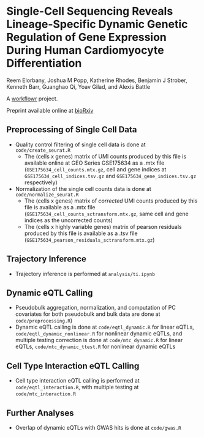 # Single-Cell Sequencing Reveals Lineage-Specific Dynamic Genetic Regulation of Gene Expression During Human Cardiomyocyte Differentiation
Reem Elorbany,  Joshua M Popp, Katherine Rhodes, Benjamin J Strober, Kenneth Barr, Guanghao Qi, Yoav Gilad, and Alexis Battle

A [workflowr](https://github.com/jdblischak/workflowr) project.

Preprint available online at [bioRxiv](https://www.biorxiv.org/content/10.1101/2021.06.03.446970v1)

## Preprocessing of Single Cell Data
- Quality control filtering of single cell data is done at `code/create_seurat.R`
  - The (cells x genes) matrix of UMI counts produced by this file is available online at GEO Series GSE175634 as a .mtx file (`GSE175634_cell_counts.mtx.gz`, cell and gene indices at `GSE175634_cell_indices.tsv.gz` and `GSE175634_gene_indices.tsv.gz` respectively)
- Normalization of the single cell counts data is done at `code/normalize_seurat.R`
  - The (cells x genes) matrix of *corrected* UMI counts produced by this file is available as a .mtx file (`GSE175634_cell_counts_sctransform.mtx.gz`, same cell and gene indices as the uncorrected counts)
  - The (cells x highly variable genes) matrix of pearson residuals produced by this file is available as a .tsv file (`GSE175634_pearson_residuals_sctransform.mtx.gz`)
  
## Trajectory Inference
- Trajectory inference is performed at `analysis/ti.ipynb`

## Dynamic eQTL Calling
- Pseudobulk aggregation, normalization, and computation of PC covariates for both pseudobulk and bulk data are done at `code/preprocessing.R`)
- Dynamic eQTL calling is done at `code/eqtl_dynamic.R` for linear eQTLs, `code/eqtl_dynamic_nonlinear.R` for nonlinear dynamic eQTLs, and multiple testing correction is done at `code/mtc_dynamic.R` for linear eQTLs, `code/mtc_dynamic_ttest.R` for nonlinear dynamic eQTLs

## Cell Type Interaction eQTL Calling
- Cell type interaction eQTL calling is performed at `code/eqtl_interaction.R`, with multiple testing at `code/mtc_interaction.R`

## Further Analyses
- Overlap of dynamic eQTLs with GWAS hits is done at `code/gwas.R`
